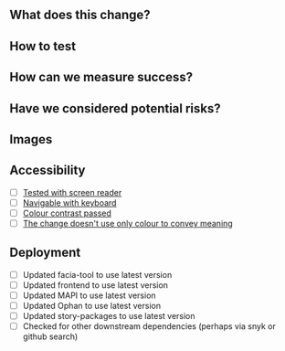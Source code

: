 ## What does this change?

<!-- A PR should have enough detail to be understandable far in the future. e.g what is the problem/why is the change needed, how does it solve it and any questions or points of discussion. Prefer copying information from a Trello card over linking to it; the card may not always exist and reviewers may not have access to the board. -->

## How to test

<!-- Provide instructions to help others verify the change. This could take the form of "On PROD, do X and witness Y. On this branch, do X and witness Z. " -->

## How can we measure success?

<!-- Do you expect errors to decrease? Do you expect user journeys to be simplified? What can be used to prove this? A filtered view of logs or analytics, etc? -->

## Have we considered potential risks?

<!-- What are the potential risks and how can they be mitigated? Does an error require an alarm? Should user help, infosec, or legal be informed of this change? Is private information guarded? Do we need to add anything in the backlog? -->

## Images

<!-- Usually only applicable to UI changes, what did it look like before and what will it look like after? -->

## Accessibility

<!-- Usually only applicable to UI changes, check the boxes if you are satisfied that your changes pass these tests -->

- [ ] [Tested with screen reader](https://guardian.github.io/source/?path=/docs/docs-06-accessibility--page#screen-readers)
- [ ] [Navigable with keyboard](https://guardian.github.io/source/?path=/docs/docs-06-accessibility--page#keyboard-navigation)
- [ ] [Colour contrast passed](https://guardian.github.io/source/?path=/docs/docs-06-accessibility--page#colour-contrast)
- [ ] [The change doesn't use only colour to convey meaning](https://guardian.github.io/source/?path=/docs/docs-06-accessibility--page#use-of-colour)

## Deployment

- [ ] Updated facia-tool to use latest version
- [ ] Updated frontend to use latest version
- [ ] Updated MAPI to use latest version
- [ ] Updated Ophan to use latest version
- [ ] Updated story-packages to use latest version
- [ ] Checked for other downstream dependencies (perhaps via snyk or github search)
